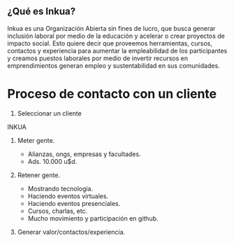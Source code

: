 ## ¿Qué es Inkua?
Inkua es una Organización Abierta sin fines de lucro, que busca generar inclusión laboral por medio de la educación y acelerar o crear proyectos de impacto social. Esto quiere decir que proveemos herramientas, cursos, contactos y experiencia para aumentar la empleabilidad de los participantes y creamos puestos laborales por medio de invertir recursos en emprendimientos generan empleo y sustentabilidad en sus comunidades.

# Proceso de contacto con un cliente
1. Seleccionar un cliente

INKUA
1. Meter gente.
    - Alianzas, ongs, empresas y facultades. 
    - Ads. 10.000 u$d.
    
2. Retener gente.
    - Mostrando tecnología.
    - Haciendo eventos virtuales.
    - Haciendo eventos presenciales.
    - Cursos, charlas, etc. 
    - Mucho movimiento y participación en github. 

3. Generar valor/contactos/experiencia.